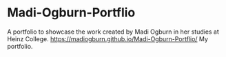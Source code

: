 # Madi-Ogburn-Portflio
A portfolio to showcase the work created by Madi Ogburn in her studies at Heinz College.
https://madiogburn.github.io/Madi-Ogburn-Portflio/
My portfolio.
